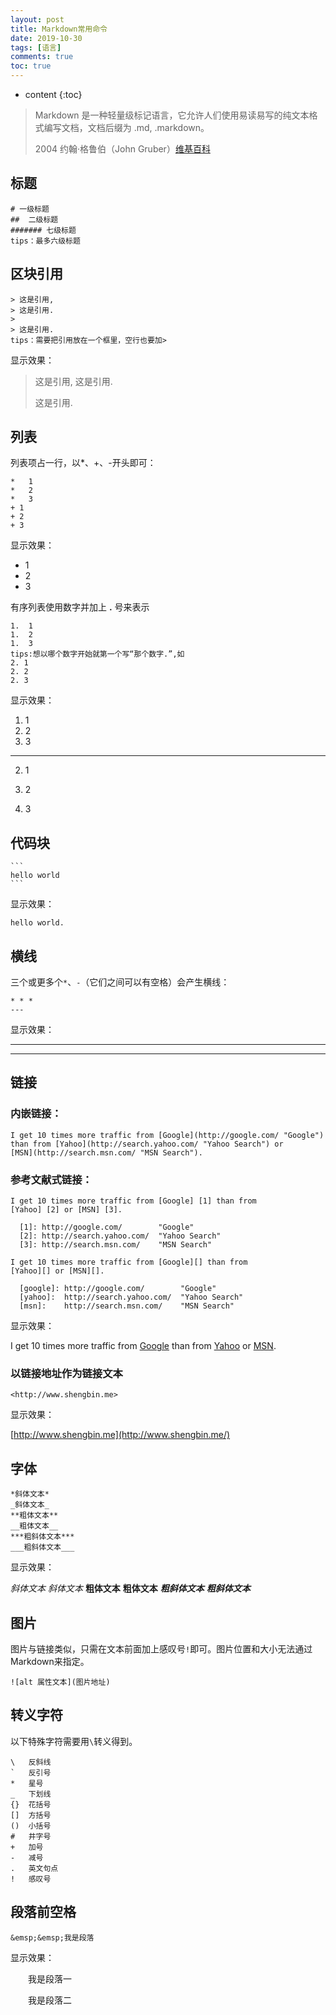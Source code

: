 ```yaml
---
layout: post
title: Markdown常用命令
date: 2019-10-30
tags: [语言]
comments: true
toc: true
---
```


* content
{:toc}


> Markdown 是一种轻量级标记语言，它允许人们使用易读易写的纯文本格式编写文档，文档后缀为 .md, .markdown。
>
> 2004	约翰·格鲁伯（John Gruber）[维基百科](https://zh.wikipedia.org/wiki/Markdown)



## 标题

```
# 一级标题
##  二级标题
####### 七级标题
tips：最多六级标题
```

## 区块引用

```
> 这是引用,
> 这是引用.
>
> 这是引用.
tips：需要把引用放在一个框里，空行也要加>
```

显示效果：

> 这是引用,
> 这是引用.
>
> 这是引用.

## 列表

列表项占一行，以*、+、-开头即可：

```
*   1
*   2
*   3
+ 1
+ 2
+ 3
```

显示效果：

*   1
*   2
*   3

有序列表使用数字并加上 **.** 号来表示

```
1.  1
1.  2
1.  3
tips:想以哪个数字开始就第一个写“那个数字.”,如
2. 1
2. 2
2. 3
```

显示效果：

1.  1
1.  2
1.  3

***

2. 1

3. 2

4. 3

   

## 代码块

```
​```
hello world
​```
```

显示效果：

```
hello world.
```

## 横线

三个或更多个`*`、`-`（它们之间可以有空格）会产生横线：

```
* * *
---
```

显示效果：

* * * * *

---

## 链接

### 内嵌链接：

```
I get 10 times more traffic from [Google](http://google.com/ "Google")
than from [Yahoo](http://search.yahoo.com/ "Yahoo Search") or
[MSN](http://search.msn.com/ "MSN Search").
```

### 参考文献式链接：

```
I get 10 times more traffic from [Google] [1] than from
[Yahoo] [2] or [MSN] [3].

  [1]: http://google.com/        "Google"
  [2]: http://search.yahoo.com/  "Yahoo Search"
  [3]: http://search.msn.com/    "MSN Search"

I get 10 times more traffic from [Google][] than from
[Yahoo][] or [MSN][].

  [google]: http://google.com/        "Google"
  [yahoo]:  http://search.yahoo.com/  "Yahoo Search"
  [msn]:    http://search.msn.com/    "MSN Search"

```

显示效果：

I get 10 times more traffic from [Google](http://google.com/ "Google") than from [Yahoo](http://search.yahoo.com/ "Yahoo Search") or [MSN](http://search.msn.com/ "MSN Search").

### 以链接地址作为链接文本

```
<http://www.shengbin.me> 
```

显示效果：

[http://www.shengbin.me](http://www.shengbin.me/)

## 字体

```
*斜体文本*
_斜体文本_
**粗体文本**
__粗体文本__
***粗斜体文本***
___粗斜体文本___
```

显示效果：

*斜体文本*
_斜体文本_
**粗体文本**
__粗体文本__
***粗斜体文本***
___粗斜体文本___

## 图片

图片与链接类似，只需在文本前面加上感叹号`!`即可。图片位置和大小无法通过Markdown来指定。

```
![alt 属性文本](图片地址)
```

## 转义字符

以下特殊字符需要用`\`转义得到。

```
\   反斜线
`   反引号
*   星号
_   下划线
{}  花括号
[]  方括号
()  小括号
#   井字号
+   加号
-   减号
.   英文句点
!   感叹号
```

## 段落前空格

```
&emsp;&emsp;我是段落
```

显示效果：

&emsp;&emsp;我是段落一

&emsp;&emsp;我是段落二

